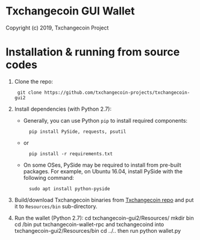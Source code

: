 # Txchangecoin GUI Wallet

Copyright (c) 2019, Txchangecoin Project



# Installation & running from source codes

1. Clone the repo:
		
		git clone https://github.com/txchangecoin-projects/txchangecoin-gui2

2. Install dependencies (with Python 2.7):

	* Generally, you can use Python `pip` to install required components:
		
			pip install PySide, requests, psutil
	
	* or
			
			pip install -r requirements.txt 
	
	* On some OSes, PySide may be required to install from pre-built packages. For example, on Ubuntu 16.04, install PySide with the following command:
			
			sudo apt install python-pyside


3. Build/download Txchangecoin binaries from [Txchangecoin repo](https://github.com/txchange-project/txchangecoin) and put it to `Resources/bin` sub-directory.

4. Run the wallet (Python 2.7):
		cd txchangecoin-gui2/Resources/
		mkdir bin
		cd /bin
		put txchangecoin-wallet-rpc and txchangecoind into txchangecoin-gui2/Resources/bin
		cd ../..
		then run
		python wallet.py
